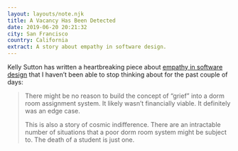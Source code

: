 ```yaml
---
layout: layouts/note.njk
title: A Vacancy Has Been Detected
date: 2019-06-20 20:21:32
city: San Francisco
country: California
extract: A story about empathy in software design.
---
```


Kelly Sutton has written a heartbreaking piece about [empathy in software design](https://kellysutton.com/2019/06/19/a-vacancy-has-been-detected.html) that I haven’t been able to stop thinking about for the past couple of days:

> There might be no reason to build the concept of “grief” into a dorm room assignment system. It likely wasn’t financially viable. It definitely was an edge case.
>
> This is also a story of cosmic indifference. There are an intractable number of situations that a poor dorm room system might be subject to. The death of a student is just one.

